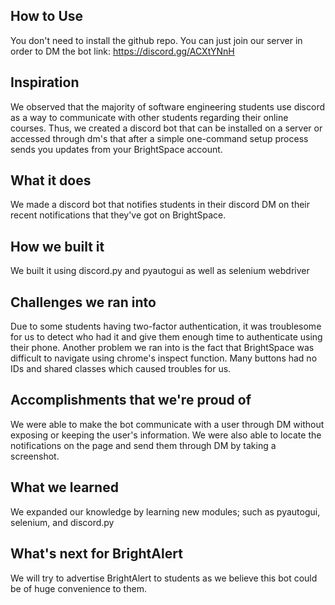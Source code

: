 ## How to Use
You don't need to install the github repo. You can just join our server in order to DM the bot
link: https://discord.gg/ACXtYNnH




## Inspiration
We observed that the majority of software engineering students use discord as a way to communicate with other students regarding their online courses. Thus, we created a discord bot that can be installed on a server or accessed through dm's that after a simple one-command setup process sends you updates from your BrightSpace account.

## What it does
We made a discord bot that notifies students in their discord DM on their recent notifications that they've got on BrightSpace.

## How we built it
We built it using discord.py and pyautogui as well as selenium webdriver

## Challenges we ran into
Due to some students having two-factor authentication, it was troublesome for us to detect who had it and give them enough time to authenticate using their phone. Another problem we ran into is the fact that BrightSpace was difficult to navigate using chrome's inspect function. Many buttons had no IDs and shared classes which caused troubles for us.

## Accomplishments that we're proud of
We were able to make the bot communicate with a user through DM without exposing or keeping the user's information. We were also able to locate the notifications on the page and send them through DM by taking a screenshot.

## What we learned
We expanded our knowledge by learning new modules; such as pyautogui, selenium, and discord.py

## What's next for BrightAlert
We will try to advertise BrightAlert to students as we believe this bot could be of huge convenience to them.
